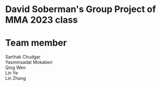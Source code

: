 # David Soberman's Group Project of MMA 2023 class

# Team member
Sarthak Chudgar \
Yasminsadat Mokaberi \
Qing Wen \
Lin Ye \
Lin Zhang